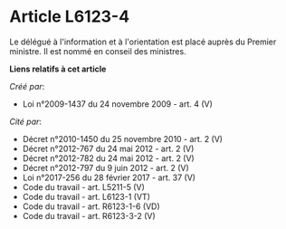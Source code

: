 # Article L6123-4

Le délégué à l'information et à l'orientation est placé auprès du Premier ministre. Il est nommé en conseil des ministres.

**Liens relatifs à cet article**

_Créé par_:

  - Loi n°2009-1437 du 24 novembre 2009 - art. 4 (V)

_Cité par_:

  - Décret n°2010-1450 du 25 novembre 2010 - art. 2 (V)
  - Décret n°2012-767 du 24 mai 2012 - art. 2 (V)
  - Décret n°2012-782 du 24 mai 2012 - art. 2 (V)
  - Décret n°2012-797 du 9 juin 2012 - art. 2 (V)
  - Loi n°2017-256 du 28 février 2017 - art. 37 (V)
  - Code du travail - art. L5211-5 (V)
  - Code du travail - art. L6123-1 (VT)
  - Code du travail - art. R6123-1-6 (VD)
  - Code du travail - art. R6123-3-2 (V)
